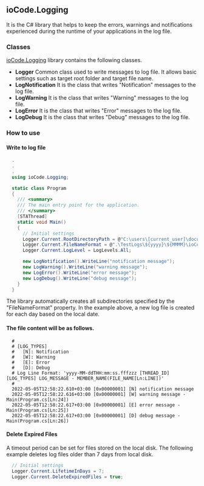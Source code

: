 ## ioCode.Logging

It is the C# library that helps to keep the errors, warnings and notifications experienced during the runtime of your applications in the log file.

### Classes

[ioCode.Logging](https://github.com/GERD0GDU/Logging) library contains the following classes.
- **Logger** Common class used to write messages to log file. It allows basic settings such as target root folder and target file name.
- **LogNotification** It is the class that writes "Notification" messages to the log file.
- **LogWarning** It is the class that writes "Warning" messages to the log file.
- **LogError** It is the class that writes "Error" messages to the log file.
- **LogDebug** It is the class that writes "Debug" messages to the log file.

### How to use

#### Write to log file
```csharp
  .
  .
  .
  using ioCode.Logging;

  static class Program
  {
    /// <summary>
    /// The main entry point for the application.
    /// </summary>
    [STAThread]
    static void Main()
    {
      // Initial settings
      Logger.Current.RootDirectoryPath = @"C:\users\[current_user]\documents"; // must be exists
      Logger.Current.FileNameFormat = @".\TestLogs\${yyyy}\${MMMM}\ioCodeLogging_${yyyyMMdd}.log";
      Logger.Current.LogLevel = LogLevels.All;

      new LogNotification().WriteLine("notification message");
      new LogWarning().WriteLine("warning message");
      new LogError().WriteLine("error message");
      new LogDebug().WriteLine("debug message");
    }
  }
```
The library automatically creates all subdirectories specified by the "FileNameFormat" property.
In the example above, a new log file is created for each day based on the local date.

#### The file content will be as follows.
```
  #
  # [LOG_TYPES]
  #   [N]: Notification
  #   [W]: Warning
  #   [E]: Error
  #   [D]: Debug
  # Log Line Format: 'yyyy-MM-ddTHH:mm:ss.fffzzz [THREAD_ID] [LOG_TYPES] LOG_MESSAGE - MEMBER_NAME(FILE_NAME[Ln:LINE])'
  #
  2022-05-05T12:58:22.610+03:00 [0x00000001] [N] notification message
  2022-05-05T12:58:22.616+03:00 [0x00000001] [W] warning message - Main(Program.cs[Ln:24])
  2022-05-05T12:58:22.617+03:00 [0x00000001] [E] error message - Main(Program.cs[Ln:25])
  2022-05-05T12:58:22.617+03:00 [0x00000001] [D] debug message - Main(Program.cs[Ln:26])
```

#### Delete Expired Files
A timeout period can be set for files stored on the local disk.
The following example deletes log files older than 7 days from local disk.
```csharp
  // Initial settings
  Logger.Current.LifetimeInDays = 7;
  Logger.Current.DeleteExpiredFiles = true;
```
